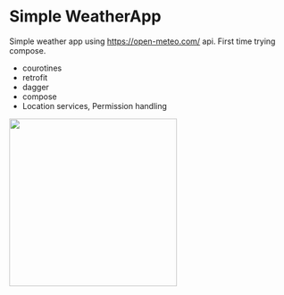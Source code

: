# Simple WeatherApp

Simple weather app using https://open-meteo.com/ api. First time trying compose. 

- courotines
- retrofit
- dagger
- compose
- Location services, Permission handling

<img src="[https://your-image-url.type](https://github.com/yigtkaya/WeatherApp/assets/68725704/ab8f4465-5e75-4e26-9631-b81b6753114b)https://github.com/yigtkaya/WeatherApp/assets/68725704/ab8f4465-5e75-4e26-9631-b81b6753114b" width="300">
